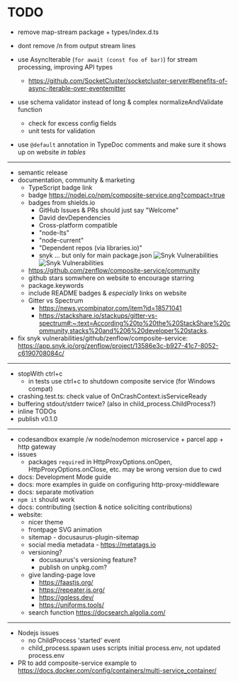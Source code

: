# TODO

- remove map-stream package + types/index.d.ts
- dont remove /n from output stream lines
- use AsyncIterable (`for await (const foo of bar)`) for stream processing, improving API types
    - https://github.com/SocketCluster/socketcluster-server#benefits-of-async-iterable-over-eventemitter

- use schema validator instead of long & complex normalizeAndValidate function
    - check for excess config fields
    - unit tests for validation

- use `@default` annotation in TypeDoc comments and make sure it shows up on website *in tables*

---

- semantic release
- documentation, community & marketing
    - TypeScript badge link
    - badge https://nodei.co/npm/composite-service.png?compact=true
    - badges from shields.io
        - GitHub Issues & PRs should just say "Welcome"
        - David devDependencies
        - Cross-platform compatible
        - "node-lts"
        - "node-current"
        - "Dependent repos (via libraries.io)"
        - snyk ... but only for main package.json
        ![Snyk Vulnerabilities](https://img.shields.io/snyk/vulnerabilities/npm/composite-service?logo=snyk)
        ![Snyk Vulnerabilities](https://img.shields.io/snyk/vulnerabilities/github/zenflow/composite-service?logo=snyk)
    - https://github.com/zenflow/composite-service/community
    - github stars somwhere on website to encourage starring
    - package.keywords
    - include README badges & *especially* links on website
    - Gitter vs Spectrum
        - https://news.ycombinator.com/item?id=18571041
        - https://stackshare.io/stackups/gitter-vs-spectrum#:~:text=According%20to%20the%20StackShare%20community,stacks%20and%206%20developer%20stacks.
- fix snyk vulnerabilities/github/zenflow/composite-service: https://app.snyk.io/org/zenflow/project/13586e3c-b927-41c7-8052-c6190708084c/

---

- stopWith ctrl+c
    - in tests use ctrl+c to shutdown composite service (for Windows compat)
- crashing.test.ts: check value of OnCrashContext.isServiceReady
- buffering stdout/stderr twice? (also in child_process.ChildProcess?)
- inline TODOs
- publish v0.1.0

---

- codesandbox example /w node/nodemon microservice + parcel app + http gateway
- issues
    - packages `require`d in HttpProxyOptions.onOpen, HttpProxyOptions.onClose, etc.
    may be wrong version due to cwd
- docs: Development Mode guide
- docs: more examples in guide on configuring http-proxy-middleware
- docs: separate motivation
- `npm it` should work
- docs: contributing (section & notice soliciting contributions)
- website:
  - nicer theme
  - frontpage SVG animation
  - sitemap - docusaurus-plugin-sitemap
  - social media metadata - https://metatags.io
  - versioning?
    - docusaurus's versioning feature?
    - publish on unpkg.com?
  - give landing-page love
    - https://faastjs.org/
    - https://repeater.js.org/
    - https://gqless.dev/
    - https://uniforms.tools/
  - search function https://docsearch.algolia.com/

---

- Nodejs issues
    - no ChildProcess 'started' event
    - child_process.spawn uses scripts initial process.env, not updated process.env
- PR to add composite-service example to https://docs.docker.com/config/containers/multi-service_container/
